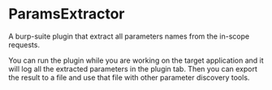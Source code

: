 # ParamsExtractor
A burp-suite plugin that extract all parameters names from the in-scope requests.

You can run the plugin while you are working on the target application and it will log all the extracted parameters in the plugin tab.
Then you can export the result to a file and use that file with other parameter discovery tools.


